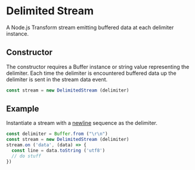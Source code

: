 # Delimited Stream

A Node.js Transform stream emitting buffered data at each delimiter instance.

## Constructor

The constructor requires a Buffer instance or string value representing the delimiter. Each time the delimiter is encountered buffered data up  the delimiter is sent in the stream data event.

```js
const stream = new DelimitedStream (delimiter)
```

## Example

Instantiate a stream with a [newline](https://en.wikipedia.org/wiki/Newline) sequence as the delimiter.


```js
const delimiter = Buffer.from ("\r\n")
const stream = new DelimitedStream (delimiter)
stream.on ('data', (data) => {
  const line = data.toString ('utf8')
  // do stuff
})
```

